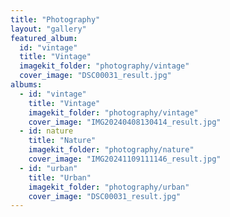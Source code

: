 ```yaml
---
title: "Photography"
layout: "gallery"
featured_album:
  id: "vintage"
  title: "Vintage"
  imagekit_folder: "photography/vintage"
  cover_image: "DSC00031_result.jpg"
albums:
  - id: "vintage"
    title: "Vintage"
    imagekit_folder: "photography/vintage"
    cover_image: "IMG20240408130414_result.jpg"
  - id: nature
    title: "Nature"
    imagekit_folder: "photography/nature"
    cover_image: "IMG20241109111146_result.jpg"
  - id: "urban"
    title: "Urban"
    imagekit_folder: "photography/urban"
    cover_image: "DSC00031_result.jpg"
---
```

